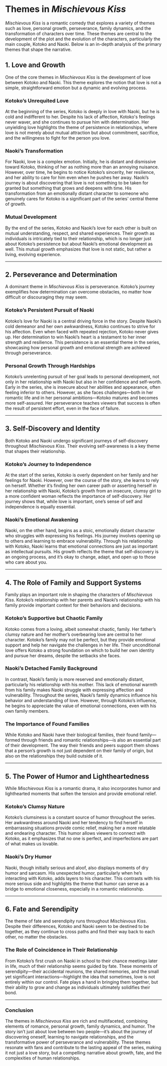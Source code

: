 # Themes in *Mischievous Kiss*

*Mischievous Kiss* is a romantic comedy that explores a variety of themes such as love, personal growth, perseverance, family dynamics, and the transformation of characters over time. These themes are central to the development of the plot and the evolution of the characters, particularly the main couple, Kotoko and Naoki. Below is an in-depth analysis of the primary themes that shape the narrative.

## 1. **Love and Growth**

One of the core themes in *Mischievous Kiss* is the development of love between Kotoko and Naoki. This theme explores the notion that love is not a simple, straightforward emotion but a dynamic and evolving process.

### **Kotoko’s Unrequited Love**

At the beginning of the series, Kotoko is deeply in love with Naoki, but he is cold and indifferent to her. Despite his lack of affection, Kotoko's feelings never waver, and she continues to pursue him with determination. Her unyielding love highlights the theme of persistence in relationships, where love is not merely about mutual attraction but about commitment, sacrifice, and the willingness to fight for the person you love.

### **Naoki’s Transformation**

For Naoki, love is a complex emotion. Initially, he is distant and dismissive toward Kotoko, thinking of her as nothing more than an annoying nuisance. However, over time, he begins to notice Kotoko’s sincerity, her resilience, and her ability to care for him even when he pushes her away. Naoki’s journey is about discovering that love is not something to be taken for granted but something that grows and deepens with time. His transformation from an emotionally distant character to someone who genuinely cares for Kotoko is a significant part of the series' central theme of growth.

### **Mutual Development**

By the end of the series, Kotoko and Naoki’s love for each other is built on mutual understanding, respect, and shared experiences. Their growth as individuals is intricately tied to their relationship, which is no longer just about Kotoko’s persistence but about Naoki’s emotional development as well. This mutual growth emphasizes that love is not static, but rather a living, evolving experience.

---

## 2. **Perseverance and Determination**

A dominant theme in *Mischievous Kiss* is perseverance. Kotoko’s journey exemplifies how determination can overcome obstacles, no matter how difficult or discouraging they may seem.

### **Kotoko’s Persistent Pursuit of Naoki**

Kotoko’s love for Naoki is a central driving force in the story. Despite Naoki’s cold demeanor and her own awkwardness, Kotoko continues to strive for his affection. Even when faced with repeated rejection, Kotoko never gives up. Her determination to win Naoki’s heart is a testament to her inner strength and resilience. This persistence is an essential theme in the series, showcasing how personal growth and emotional strength are achieved through perseverance.

### **Personal Growth Through Hardships**

Kotoko’s unrelenting pursuit of her goal leads to personal development, not only in her relationship with Naoki but also in her confidence and self-worth. Early in the series, she is insecure about her abilities and appearance, often feeling inferior to others. However, as she faces challenges—both in her romantic life and in her personal ambitions—Kotoko matures and becomes more self-assured. Her perseverance teaches viewers that success is often the result of persistent effort, even in the face of failure.

---

## 3. **Self-Discovery and Identity**

Both Kotoko and Naoki undergo significant journeys of self-discovery throughout *Mischievous Kiss*. Their evolving self-awareness is a key theme that shapes their relationship.

### **Kotoko’s Journey to Independence**

At the start of the series, Kotoko is overly dependent on her family and her feelings for Naoki. However, over the course of the story, she learns to rely on herself. Whether it’s finding her own career path or asserting herself in her relationship with Naoki, Kotoko’s growth from an insecure, clumsy girl to a more confident woman reflects the importance of self-discovery. Her journey shows that, while love is important, one’s sense of self and independence is equally essential.

### **Naoki’s Emotional Awakening**

Naoki, on the other hand, begins as a stoic, emotionally distant character who struggles with expressing his feelings. His journey involves opening up to others and learning to embrace vulnerability. Through his relationship with Kotoko, Naoki learns that emotional connections are just as important as intellectual pursuits. His growth reflects the theme that self-discovery is an ongoing process, and it’s okay to change, adapt, and open up to those who care about you.

---

## 4. **The Role of Family and Support Systems**

Family plays an important role in shaping the characters of *Mischievous Kiss*. Kotoko’s relationship with her parents and Naoki’s relationship with his family provide important context for their behaviors and decisions.

### **Kotoko’s Supportive but Chaotic Family**

Kotoko comes from a loving, albeit somewhat chaotic, family. Her father’s clumsy nature and her mother’s overbearing love are central to her character. Kotoko’s family may not be perfect, but they provide emotional support and help her navigate the challenges in her life. Their unconditional love offers Kotoko a strong foundation on which to build her own identity and pursue her dreams, despite the setbacks she faces.

### **Naoki’s Detached Family Background**

In contrast, Naoki’s family is more reserved and emotionally distant, particularly his relationship with his mother. This lack of emotional warmth from his family makes Naoki struggle with expressing affection and vulnerability. Throughout the series, Naoki’s family dynamics influence his behavior and understanding of love. However, through Kotoko’s influence, he begins to appreciate the value of emotional connections, even with his own family members.

### **The Importance of Found Families**

While Kotoko and Naoki have their biological families, their found family—formed through friends and romantic relationships—is also an essential part of their development. The way their friends and peers support them shows that a person’s growth is not just dependent on their family of origin, but also on the relationships they build outside of it. 

---

## 5. **The Power of Humor and Lightheartedness**

While *Mischievous Kiss* is a romantic drama, it also incorporates humor and lighthearted moments that soften the tension and provide emotional relief.

### **Kotoko’s Clumsy Nature**

Kotoko’s clumsiness is a constant source of humor throughout the series. Her awkwardness around Naoki and her tendency to find herself in embarrassing situations provide comic relief, making her a more relatable and endearing character. This humor allows viewers to connect with Kotoko, as it emphasizes that no one is perfect, and imperfections are part of what makes us lovable.

### **Naoki’s Dry Humor**

Naoki, though initially serious and aloof, also displays moments of dry humor and sarcasm. His unexpected humor, particularly when he’s interacting with Kotoko, adds layers to his character. This contrasts with his more serious side and highlights the theme that humor can serve as a bridge to emotional closeness, especially in a romantic relationship.

---

## 6. **Fate and Serendipity**

The theme of fate and serendipity runs throughout *Mischievous Kiss*. Despite their differences, Kotoko and Naoki seem to be destined to be together, as they continue to cross paths and find their way back to each other, no matter the obstacles.

### **The Role of Coincidence in Their Relationship**

From Kotoko’s first crush on Naoki in school to their chance meetings later in life, much of their relationship seems guided by fate. These moments of serendipity—their accidental reunions, the shared memories, and the small yet significant interactions—highlight the idea that sometimes, love is not entirely within our control. Fate plays a hand in bringing them together, but their ability to grow and change as individuals ultimately solidifies their bond.

---

### Conclusion

The themes in *Mischievous Kiss* are rich and multifaceted, combining elements of romance, personal growth, family dynamics, and humor. The story isn’t just about love between two people—it’s about the journey of discovering oneself, learning to navigate relationships, and the transformative power of perseverance and vulnerability. These themes resonate with fans and contribute to the lasting appeal of the series, making it not just a love story, but a compelling narrative about growth, fate, and the complexities of human relationships.
